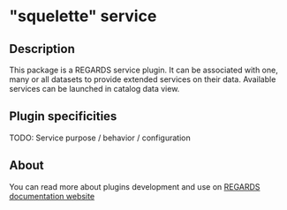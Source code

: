 # "squelette" service

## Description

This package is a REGARDS service plugin. It can be associated with one, many or all datasets to provide extended services on their data. Available services can be launched in catalog data view.

## Plugin specificities

TODO: Service purpose / behavior / configuration

## About

You can read more about plugins development and use on [REGARDS documentation website](https://regardsoss.github.io/frontend/plugins/plugins/#section=frontend)
